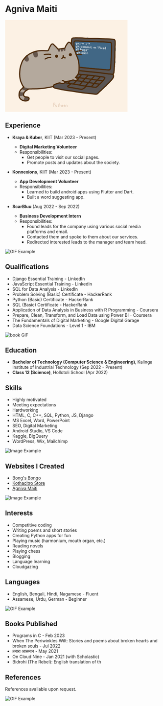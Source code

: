 # Agniva Maiti

![Just a gif](https://raw.githubusercontent.com/fate0/fate0/master/artwork/pusheencode.gif)

## Experience
- **Kraya & Kuber**, KIIT (Mar 2023 - Present)
  - **Digital Marketing Volunteer**
  - Responsibilities:
    - Get people to visit our social pages.
    - Promote posts and updates about the society.

- **Konnexions**, KIIT (Mar 2023 - Present)
  - **App Development Volunteer**
  - Responsibilities:
    - Learned to build android apps using Flutter and Dart.
    - Built a word suggesting app.

- **ScarBluu** (Aug 2022 - Sep 2022)
  - **Business Development Intern**
  - Responsibilities:
    - Found leads for the company using various social media platforms and email.
    - Contacted them and spoke to them about our services.
    - Redirected interested leads to the manager and team head.

![GIF Example](https://media.giphy.com/media/6bjWIzKKkTvnG/giphy.gif)

## Qualifications
- Django Essential Training - LinkedIn
- JavaScript Essential Training - LinkedIn
- SQL for Data Analysis - LinkedIn
- Problem Solving (Basic) Certificate - HackerRank
- Python (Basic) Certificate - HackerRank
- SQL (Basic) Certificate - HackerRank
- Application of Data Analysis in Business with R Programming - Coursera
- Prepare, Clean, Transform, and Load Data using Power BI - Coursera
- The Fundamentals of Digital Marketing - Google Digital Garage
- Data Science Foundations - Level 1 - IBM

![book GIF](https://c.tenor.com/v5EhXEGfg8sAAAAC/tenor.gif)

## Education
- **Bachelor of Technology (Computer Science & Engineering)**, Kalinga Institute of Industrial Technology (Sep 2022 - Present)
- **Class 12 (Science)**, Hollotoli School (Apr 2022)

## Skills
- Highly motivated
- Meeting expectations
- Hardworking
- HTML, C, C++, SQL, Python, JS, Django
- MS Excel, Word, PowerPoint
- SEO, Digital Marketing
- Android Studio, VS Code
- Kaggle, BigQuery
- WordPress, Wix, Mailchimp

![Image Example](https://encrypted-tbn0.gstatic.com/images?q=tbn:ANd9GcT4XeWxoGKJu8E7CA699mPoYn6ML-iGwy_0IA&usqp=CAU)

## Websites I Created
- [Bong's Bongo](https://bongsbongo.wordpress.com)
- [Kothacitro Store](https://kothacitro999.wixsite.com/kothacitrostore)
- [Agniva Maiti](https://maitiagniva.wixsite.com/agniva-maiti)

![Image Example](https://encrypted-tbn0.gstatic.com/images?q=tbn:ANd9GcR0YF_dqhVoArLhbY3CgacVjuMQI6B2NojK6g&usqp=CAU)

## Interests
- Competitive coding
- Writing poems and short stories
- Creating Python apps for fun
- Playing music (harmonium, mouth organ, etc.)
- Reading novels
- Playing chess
- Blogging
- Language learning
- Cloudgazing

## Languages
- English, Bengali, Hindi, Nagamese - Fluent
- Assamese, Urdu, German - Beginner

![GIF Example](https://i.pinimg.com/originals/0c/47/a3/0c47a3648c73823d3b24d12a420d68aa.gif)


## Books Published
- Programs in C - Feb 2023
- When The Periwinkles Wilt: Stories and poems about broken hearts and broken souls - Jul 2022
- हमारा आसमान - May 2021
- On Cloud Nine - Jan 2021 (with Scholastic)
- Bidrohi (The Rebel): English translation of th

## References
References available upon request.

![GIF Example](https://i.pinimg.com/originals/0c/e4/ee/0ce4eec868486279112a1d14b16762b6.gif)
